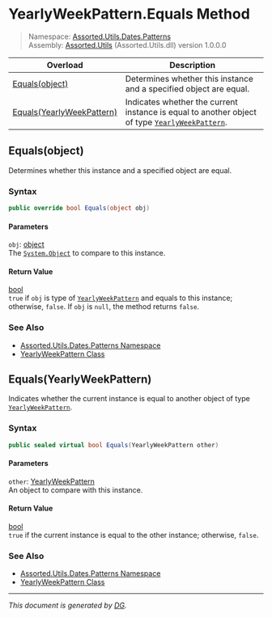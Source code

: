 ﻿# YearlyWeekPattern.Equals Method

> Namespace: [Assorted.Utils.Dates.Patterns](_toc.Assorted.Utils.md#Assorted.Utils.Dates.Patterns%20Namespace)\
> Assembly: [Assorted.Utils](_toc.Assorted.Utils.md) (Assorted.Utils.dll) version 1.0.0.0

Overload | Description
--- | ---
[Equals(object)](Assorted.Utils.Dates.Patterns.YearlyWeekPattern.Equals.md#Equals%28object%29) | Determines whether this instance and a specified object are equal.
[Equals(YearlyWeekPattern)](Assorted.Utils.Dates.Patterns.YearlyWeekPattern.Equals.md#Equals%28YearlyWeekPattern%29) | Indicates whether the current instance is equal to another object of type [`YearlyWeekPattern`](Assorted.Utils.Dates.Patterns.YearlyWeekPattern.md).

## Equals(object)

Determines whether this instance and a specified object are equal.

### Syntax

```csharp
public override bool Equals(object obj)
```

#### Parameters

`obj`: [object](https://docs.microsoft.com/en-us/dotnet/api/system.object)\
The [`System.Object`](https://docs.microsoft.com/en-us/dotnet/api/system.object) to compare to this instance.

#### Return Value

[bool](https://docs.microsoft.com/en-us/dotnet/api/system.boolean)\
`true` if `obj` is type of [`YearlyWeekPattern`](Assorted.Utils.Dates.Patterns.YearlyWeekPattern.md) and equals to this instance; otherwise, `false`. If `obj` is `null`, the method returns `false`.

### See Also

- [Assorted.Utils.Dates.Patterns Namespace](_toc.Assorted.Utils.md#Assorted.Utils.Dates.Patterns%20Namespace)
- [YearlyWeekPattern Class](Assorted.Utils.Dates.Patterns.YearlyWeekPattern.md)

## Equals(YearlyWeekPattern)

Indicates whether the current instance is equal to another object of type [`YearlyWeekPattern`](Assorted.Utils.Dates.Patterns.YearlyWeekPattern.md).

### Syntax

```csharp
public sealed virtual bool Equals(YearlyWeekPattern other)
```

#### Parameters

`other`: [YearlyWeekPattern](Assorted.Utils.Dates.Patterns.YearlyWeekPattern.md)\
An object to compare with this instance.

#### Return Value

[bool](https://docs.microsoft.com/en-us/dotnet/api/system.boolean)\
`true` if the current instance is equal to the other instance; otherwise, `false`.

### See Also

- [Assorted.Utils.Dates.Patterns Namespace](_toc.Assorted.Utils.md#Assorted.Utils.Dates.Patterns%20Namespace)
- [YearlyWeekPattern Class](Assorted.Utils.Dates.Patterns.YearlyWeekPattern.md)

---

_This document is generated by [DG](https://github.com/Khojasteh/dg)._
